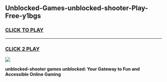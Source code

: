 
## Unblocked-Games-unblocked-shooter-Play-Free-y1bgs
<h3>
<a href="https://premium76.site?title=unblocked-shooter&ref=18A1">CLICK TO PLAY</a></h3>
<hr>

<h3>
<a href="https://premium76.site?title=unblocked-shooter&ref=18A1">CLICK 2 PLAY</a>
  
</h3>

<a href="https://premium76.site?title=unblocked-shooter&ref=18A1"><img src="https://clearcache.store/games.png"></a>


**unblocked-shooter games unblocked: Your Gateway to Fun and Accessible Online Gaming**

